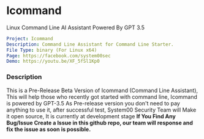 # Icommand
Linux Command Line AI Assistant Powered By GPT 3.5

```yaml
Project: Icommand
Description: Command Line Assistant for Command Line Starter.
File Type: binary (For Linux x64)
Page: https://facebook.com/system00sec
Demo: https://youtu.be/XF_5fSl1Kp0
```

### Description
This is a Pre-Release Beta Version of Icommand (Command Line Assistant), This will help those who recently got started with command line, Icommand is powered by GPT-3.5 As Pre-release version you don't need to pay anything to use it, after successful test, System00 Security Team will Make it open source, It is currently at development stage **If You Find Any Bug/Issue Create a Issue in this github repo, our team will response and fix the issue as soon is possible.**

